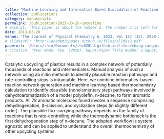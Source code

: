 ```yaml
---
title: "Machine Learning and Informatics Based Elucidation of Reaction Pathways for Upcycling Model Polyolefin to Aromatics"
collection: publications
category: manuscripts
permalink: /publication/2023-03-28-upcycling
# excerpt: 'This paper is about the number 2. The number 3 is left for future work.'
date: 2013-03-28
venue: 'The Journal of Physical Chemistry A, 2023, Vol 127 (13), 2958-2966'
# slidesurl: 'http://academicpages.github.io/files/slides2.pdf'
paperurl: '/Users/chin/Documents/chc620LU.github.io/files/chang-rangarajan-2023-machine-learning-and-informatics-based-elucidation-of-reaction-pathways-for-upcycling-model.pdf'
# citation: 'Your Name, You. (2010). &quot;Paper Title Number 2.&quot; <i>Journal 1</i>. 1(2).'
---
```


Catalytic upcycling of plastics results in a complex network of potentially thousands of reactions and intermediates. Manual analysis of such a network using ab initio methods to identify plausible reaction pathways and rate-controlling steps is intractable. Here, we combine informatics-based reaction network generation and machine learning based thermochemistry calculation to identify plausible (nonelementary step) pathways involved in dehydroaromatization of a model polyolefin, n-decane, to form aromatic products. All 78 aromatic molecules found involve a sequence comprising dehydrogenation, β-scission, and cyclization steps (in slightly different order). The plausible flux-carrying pathway depends on the family of reactions that is rate-controlling while the thermodynamic bottleneck is the first dehydrogenation step of n-decane. The adopted workflow is system agnostic and can be applied to understand the overall thermochemistry of other upcycling systems.